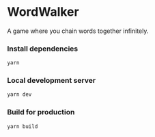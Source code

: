 # WordWalker

A game where you chain words together infinitely.

### Install dependencies
```sh
yarn
```

### Local development server
```sh
yarn dev
```

### Build for production
```sh
yarn build
```

